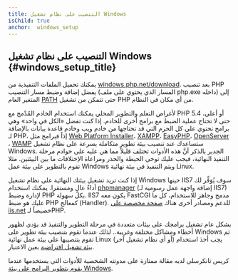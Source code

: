 ```yaml
---
title: التنصيب على نظام تشغيل Windows
isChild: true
anchor:  windows_setup
---
```


## التنصيب على نظام تشغيل Windows {#windows_setup_title}

يمكنك تحميل الملفات التنفيذية من [windows.php.net/download][php-downloads].
بعد تنصيب PHP يفضل إضافة وضبط مسار التنصيب (المسار الذي يحتوي على ملف php.exe داخله) إلى المتغير العام [PATH][windows-path] حتى تتمكن من تشغيل PHP من أي مكان في النظام.

لأغراض التعلم والتطوير المحلي يمكنك استخدام الخادم المُدْمج مع PHP 5.4 أو أعلى، حتى لا تحتاج عملية الضبط مع برامج أخرى للخادم.
إذا كنت تفضل «الكل في واحد» وهي برامج تحتوي على كل الحزم التي قد تحتاجها من خادم ويب وخادم قاعدة بيانات بالإضافة لـ PHP، إذاً
فبرامج مثل [Web Platform Installer][wpi]، [XAMPP][xampp]، [EasyPHP][easyphp]، [OpenServer][openserver] ، [WAMP][wamp]
ستساعدك عند تنصيب بيئة تطوير متكاملة بسرعة على نظام تشغيل Windows. الجدير بالذكر أنَّ هذه الأدوات تختلف قليلاً مما هي عليه على خوادم مرحلة التنفيذ النهائية، فيجب عليك توخي الحيطة والحذر ومراعاة الإختلافات ما بين البيئتين. مثلا تقوم بالتطوير على بيئة عمل Windows ويتم التنفيذ في بيئة نهائية Linux.

إذا كنت تريد تشغيل بيئتك النهائية على نظام تشغيل Windows حينها IIS7 سوف يُوَفِّر لك أداءً عالٍ ومستقرا.
يمكنك استخدام [phpmanager][phpmanager] (إضافة واجهة عمل رسومية لـ IIS7) لإدارة وضبط PHP بكل سهولة.
IIS7 يكون معه FastCGI مدمج وجاهز للاستخدام، كل ما عليك هو ضبط PHP كمعالج (Handler).
للدعم ومصادر أخرى هناك [صفحة مخصصة على iis.net][php-iis] خصيصاً لـPHP.

بشكل عام تشغيل برامجك على بيئات متعددة في مرحلة التطوير والتنفيذ قد يؤدي لظهور أخطاء ومشاكل مختلفة وغريبة..
لذلك عندما تقوم بتنصيب بيئة تطوير على Windows ثم تقوم بتنصيبها على بيئة عمل نهائية Linux (أو أي نظام تشغيل آخر) يجب أخذ استخدام [بيئة تشغيل افتراضية](/#virtualization_title) بعين الاعتبار.

كريس تانكرسلي لديه مقالة ممتازة على مدونته الشخصية للأدوات التي يستخدمها عندما [يقوم بتطوير البرامج على بيئة Windows][windows-tools].

[easyphp]: http://www.easyphp.org/
[phpmanager]: http://phpmanager.codeplex.com/
[openserver]: http://open-server.ru/
[wamp]: http://www.wampserver.com/en/
[php-downloads]: http://windows.php.net/download/
[php-iis]: http://php.iis.net/
[windows-path]: http://www.windows-commandline.com/set-path-command-line/
[windows-tools]: http://ctankersley.com/2015/07/01/developing-on-windows/
[wpi]: http://www.microsoft.com/web/downloads/platform.aspx
[xampp]: http://www.apachefriends.org/en/xampp.html
